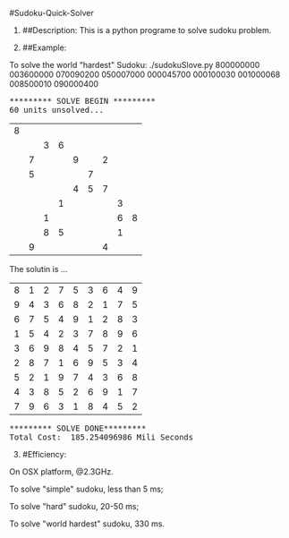 #Sudoku-Quick-Solver

1. ##Description: 
This is a python programe to solve sudoku problem.


2. ##Example:

To solve the world "hardest" Sudoku:
./sudokuSlove.py 800000000 003600000 070090200 050007000 000045700 000100030 001000068 008500010 090000400
<pre>********* SOLVE BEGIN *********
60 units unsolved...
</pre>


<table>
<tr> <td>8  </td> <td>   </td> <td>   </td> <td>   </td> <td>   </td> <td>   </td> <td>   </td> <td>   </td> <td>   </td> </tr>
<tr> <td>   </td> <td>   </td> <td>3  </td> <td>6  </td> <td>   </td> <td>   </td> <td>   </td> <td>   </td> <td>   </td> </tr>
<tr> <td>   </td> <td>7  </td> <td>   </td> <td>   </td> <td>9  </td> <td>   </td> <td>2  </td> <td>   </td> <td>   </td> </tr>
<tr> <td>   </td> <td>5  </td> <td>   </td> <td>   </td> <td>   </td> <td>7  </td> <td>   </td> <td>   </td> <td>   </td> </tr>
<tr> <td>   </td> <td>   </td> <td>   </td> <td>   </td> <td>4  </td> <td>5  </td> <td>7  </td> <td>   </td> <td>   </td> </tr>
<tr> <td>   </td> <td>   </td> <td>   </td> <td>1  </td> <td>   </td> <td>   </td> <td>   </td> <td>3  </td> <td>   </td> </tr>
<tr> <td>   </td> <td>   </td> <td>1  </td> <td>   </td> <td>   </td> <td>   </td> <td>   </td> <td>6  </td> <td>8  </td> </tr>
<tr> <td>   </td> <td>   </td> <td>8  </td> <td>5  </td> <td>   </td> <td>   </td> <td>   </td> <td>1  </td> <td>   </td> </tr>
<tr> <td>   </td> <td>9  </td> <td>   </td> <td>   </td> <td>   </td> <td>   </td> <td>4  </td> <td>   </td> <td>   </td> </tr>
</table>


<p>The solutin is ...</p>



<table>
<tr> <td>8    </td> <td>1	</td> <td>2	</td> <td>7	</td> <td>5	</td> <td>3	</td> <td>6	</td> <td>4	</td> <td>9	</td> </tr>
<tr> <td>9	</td> <td>4	</td> <td>3	</td> <td>6	</td> <td>8	</td> <td>2	</td> <td>1	</td> <td>7	</td> <td>5	</td> </tr>
<tr> <td>6	</td> <td>7	</td> <td>5	</td> <td>4	</td> <td>9	</td> <td>1	</td> <td>2	</td> <td>8	</td> <td>3	</td> </tr>
<tr> <td>1	</td> <td>5	</td> <td>4	</td> <td>2	</td> <td>3	</td> <td>7	</td> <td>8	</td> <td>9	</td> <td>6	</td> </tr>
<tr> <td>3	</td> <td>6	</td> <td>9	</td> <td>8	</td> <td>4	</td> <td>5	</td> <td>7	</td> <td>2	</td> <td>1	</td> </tr>
<tr> <td>2	</td> <td>8	</td> <td>7	</td> <td>1	</td> <td>6	</td> <td>9	</td> <td>5	</td> <td>3	</td> <td>4	</td> </tr>
<tr> <td>5	</td> <td>2	</td> <td>1	</td> <td>9	</td> <td>7	</td> <td>4	</td> <td>3	</td> <td>6	</td> <td>8	</td> </tr>
<tr> <td>4	</td> <td>3	</td> <td>8	</td> <td>5	</td> <td>2	</td> <td>6	</td> <td>9	</td> <td>1	</td> <td>7	</td> </tr>
<tr> <td>7	</td> <td>9	</td> <td>6	</td> <td>3	</td> <td>1	</td> <td>8	</td> <td>4	</td> <td>5	</td> <td>2	</td> </tr>
</table>

<pre>********* SOLVE DONE*********
Total Cost:  185.254096986 Mili Seconds</pre>

3. #Efficiency:
<p>On OSX platform, @2.3GHz.</p>
<p>To solve "simple" sudoku, less than 5 ms;</p>
<p>To solve "hard" sudoku, 20-50 ms;</p>
<p>To solve "world hardest" sudoku, 330 ms.</p>

